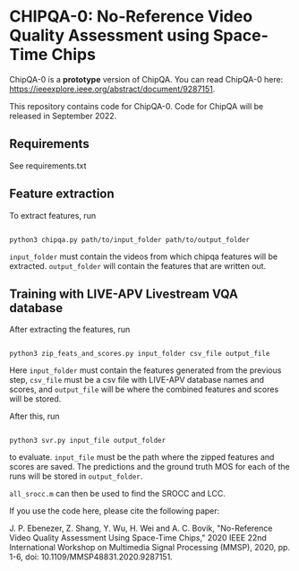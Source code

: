 # CHIPQA-0: No-Reference Video Quality Assessment using Space-Time Chips

ChipQA-0 is a **prototype** version of ChipQA. You can read ChipQA-0 here: https://ieeexplore.ieee.org/abstract/document/9287151.

This repository contains code for ChipQA-0. Code for ChipQA will be released in September 2022.

## Requirements

See requirements.txt

## Feature extraction

To extract features, run
```

python3 chipqa.py path/to/input_folder path/to/output_folder

```
`input_folder` must contain the videos from which chipqa features will be extracted.
`output_folder` will contain the features that are written out.

## Training with LIVE-APV Livestream VQA database

After extracting the features, run 
```

python3 zip_feats_and_scores.py input_folder csv_file output_file 

```
Here `input_folder` must contain the features generated from the previous step, `csv_file` must be a csv file with LIVE-APV database names and scores, and `output_file` will be where the combined features and scores will be stored.

After this, run 
```

python3 svr.py input_file output_folder

```
to evaluate. `input_file` must be the path where the zipped features and scores are saved. The predictions and the ground truth MOS for each of the runs will be stored in `output_folder`.

`all_srocc.m` can then be used to find the SROCC and LCC.

If you use the code here, please cite the following paper:

J. P. Ebenezer, Z. Shang, Y. Wu, H. Wei and A. C. Bovik, "No-Reference Video Quality Assessment Using Space-Time Chips," 2020 IEEE 22nd International Workshop on Multimedia Signal Processing (MMSP), 2020, pp. 1-6, doi: 10.1109/MMSP48831.2020.9287151.

